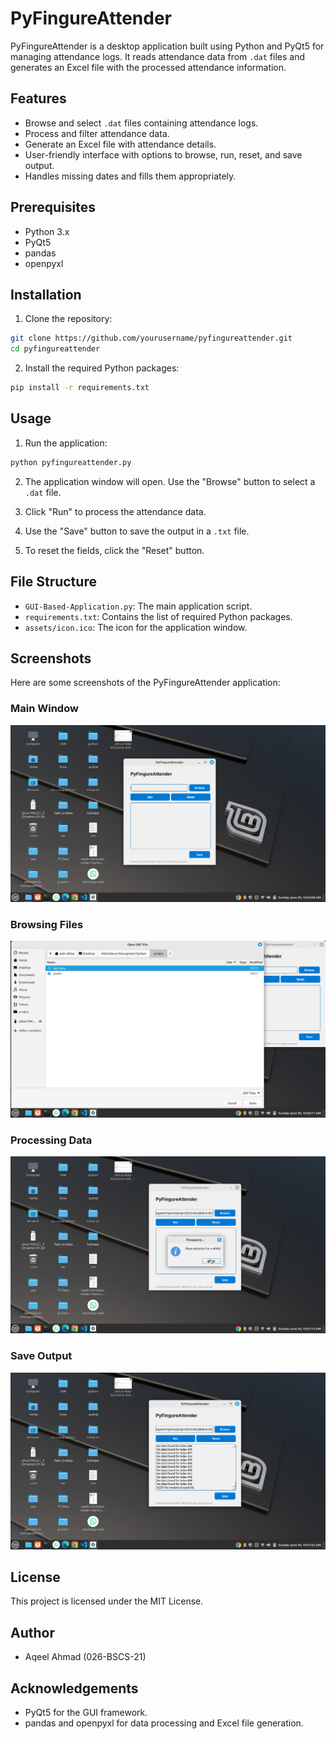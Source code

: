 # PyFingureAttender

PyFingureAttender is a desktop application built using Python and PyQt5 for managing attendance logs. It reads attendance data from `.dat` files and generates an Excel file with the processed attendance information.

## Features

- Browse and select `.dat` files containing attendance logs.
- Process and filter attendance data.
- Generate an Excel file with attendance details.
- User-friendly interface with options to browse, run, reset, and save output.
- Handles missing dates and fills them appropriately.

## Prerequisites

- Python 3.x
- PyQt5
- pandas
- openpyxl

## Installation

1. Clone the repository:

```bash
git clone https://github.com/yourusername/pyfingureattender.git
cd pyfingureattender
```

2. Install the required Python packages:

```bash
pip install -r requirements.txt
```

## Usage

1. Run the application:

```bash
python pyfingureattender.py
```

2. The application window will open. Use the "Browse" button to select a `.dat` file.

3. Click "Run" to process the attendance data.

4. Use the "Save" button to save the output in a `.txt` file.

5. To reset the fields, click the "Reset" button.

## File Structure

- `GUI-Based-Application.py`: The main application script.
- `requirements.txt`: Contains the list of required Python packages.
- `assets/icon.ico`: The icon for the application window.

## Screenshots

Here are some screenshots of the PyFingureAttender application:

### Main Window
![Main Window](screenshots/main_window.png)

### Browsing Files
![Browsing Files](screenshots/browse_files.png)

### Processing Data
![Processing Data](screenshots/processing_data.png)

### Save Output
![Save Output](screenshots/save_output.png)

## License

This project is licensed under the MIT License.

## Author

- Aqeel Ahmad (026-BSCS-21)

## Acknowledgements

- PyQt5 for the GUI framework.
- pandas and openpyxl for data processing and Excel file generation.
